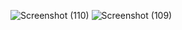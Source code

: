 ![Screenshot (110)](https://github.com/govindjoshi9/turingcloud_task/assets/79787938/a50343d7-6a13-41a7-b32a-eb7c518915d3)
![Screenshot (109)](https://github.com/govindjoshi9/turingcloud_task/assets/79787938/e7769f59-74f1-4a01-92a1-38e34861947a)
